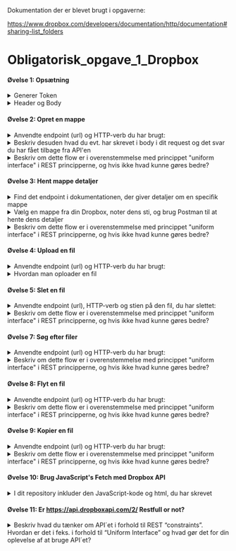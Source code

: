 Dokumentation der er blevet brugt i opgaverne: 

https://www.dropbox.com/developers/documentation/http/documentation#sharing-list_folders

# Obligatorisk_opgave_1_Dropbox 
#### Øvelse 1: Opsætning
<details><summary>
Generer Token
</summary>
[Hjemmeside](https://www.dropbox.com/developers/apps) -> permissions -> OAuth 2 -> Generated access token
</details>
<details><summary>
Header og Body
</summary>
Header
        
![billede](https://github.com/Amalie956/Obligatorisk_opgave_1_Dropbox/assets/112120321/e7f51b55-40b2-4688-b105-72a80fbe158f)

Body
![billede](https://github.com/Amalie956/Obligatorisk_opgave_1_Dropbox/assets/112120321/d44b54b9-f3ec-4872-853b-0a5a08eb2459)
</details>


#### Øvelse 2: Opret en mappe
<details><summary>
Anvendte endpoint (url) og HTTP-verb du har brugt:
</summary>
``POST` `https://api.dropboxapi.com/2/files/create_folder_v2``
</details>
<details><summary>
Beskriv desuden hvad du evt. har skrevet i body i dit request og det svar du har fået tilbage fra API'en
</summary>
Request i body:`{"autorename": false,"path": "/TestMappe"}`

svar fra api'en: `{"metadata": {
        "name": "TestMappe",
        "path_lower": "/testmappe",
        "path_display": "/TestMappe",
        "id": "id:sIm5-l55P_8AAAAAAAAABg"}}`
</details>

<details><summary>
Beskriv om dette flow er i overenstemmelse med princippet "uniform interface" i REST principperne, og hvis ikke hvad kunne gøres bedre?
</summary>
Det er i overenstemmelse, da POST = opret mappe
</details>


#### Øvelse 3: Hent mappe detaljer
<details><summary>
Find det endpoint i dokumentationen, der giver detaljer om en specifik mappe
</summary>
`POST` `https://api.dropboxapi.com/2/files/get_metadata`
</details>

<details><summary>
Vælg en mappe fra din Dropbox, noter dens sti, og brug Postman til at hente dens detaljer
</summary>
Den sti: /TestMappe

Request i body: {
    "include_deleted": false,
    "include_has_explicit_shared_members": false,
    "include_media_info": false,
    "path": "/TestMappe"
}

Response fra Postman: 

Status kode: 200 OK

{
    ".tag": "folder",
    "name": "TestMappe",
    "path_lower": "/testmappe",
    "path_display": "/TestMappe",
    "id": "id:sIm5-l55P_8AAAAAAAAABg"
}
</details>

<details><summary>
Beskriv om dette flow er i overenstemmelse med princippet "uniform interface" i REST principperne, og hvis ikke hvad kunne gøres bedre?
</summary>
POST er ikke i overenstemmelse, da man skal bruge GET = hente noget
</details>

#### Øvelse 4: Upload en fil
<details><summary>
Anvendte endpoint (url) og HTTP-verb du har brugt:
</summary>
POST https://content.dropboxapi.com/2/files/upload/
</details>

<details><summary>
Hvordan man oploader en fil
</summary>
        
*Tilføj ny key og value i din header*

Dropbox-API-Arg : {"autorename":false,"mode":"add","mute":false,"path":"/TestMappe/Test.docx","strict_conflict":false}

 *Vælg din ønskede fil*   
* `Postman`
* `Body`
* `Setting` (øverst højre hjørne)
* `Choose` "Working directory"
* `Select`(vælg den mappe, hvor du har din fil, du vil uploade)
* `Tryk kryds`
* `Body`
* `Select fil` (vælg filen i den mappe, du valgte i "working directory")
* `Send`

Resultat
![billede](https://github.com/Amalie956/Obligatorisk_opgave_1_Dropbox/assets/112120321/52f68b84-a6a8-421e-8aae-8dcc335ab729)

</details>

#### Øvelse 5: Slet en fil
<details><summary>
Anvendte endpoint (url), HTTP-verb og stien på den fil, du har slettet:
</summary>
POST https://api.dropboxapi.com/2/files/delete_v2
        
Request i Body:{ "path": "/TestMappe/Test.docx"}

Sti: "/TestMappe/Test.docx"

Resultat (Test.docx er fjernet)
![billede](https://github.com/Amalie956/Obligatorisk_opgave_1_Dropbox/assets/112120321/84d4a84e-b048-4cbf-8c04-73a86fbc5884)

</details>

<details><summary>
Beskriv om dette flow er i overenstemmelse med princippet "uniform interface" i REST principperne, og hvis ikke hvad kunne gøres bedre?
</summary>
POST er ikke i overenstemmelse, da man skal bruge DELETE = slette noget
</details>

#### Øvelse 7: Søg efter filer
<details><summary>
Anvendte endpoint (url) og HTTP-verb du har brugt:
</summary>
POST https://api.dropboxapi.com/2/files/search_v2
        
Request i Body:{ "path": "/TestMappe/teest.docx"}

Response - status: 200 OK:
{
    "match_field_options": {
        "include_highlights": false
    },
    "options": {
        "file_status": "active",
        "filename_only": false,
        "max_results": 20,
        "path": "/TestMappe"
    },
    "query": "teest"
}
</details>

<details><summary>
Beskriv om dette flow er i overenstemmelse med princippet "uniform interface" i REST principperne, og hvis ikke hvad kunne gøres bedre?
</summary>
POST er ikke i overenstemmelse, da man skal bruge GET = hente noget
</details>

#### Øvelse 8: Flyt en fil
<details><summary>
Anvendte endpoint (url) og HTTP-verb du har brugt:
</summary>
POST https://api.dropboxapi.com/2/files/move_v2
        
Request i Body:

{"allow_ownership_transfer": false,
    "allow_shared_folder": false,
    "autorename": false,
    "from_path": "/TestMappe/teest.docx",
    "to_path": "/TestMappe2/teest.docx"}

Response - status: 200 OK:
{
    "match_field_options": {
        "include_highlights": false
    },
    "options": {
        "file_status": "active",
        "filename_only": false,
        "max_results": 20,
        "path": "/TestMappe"
    },
    "query": "teest"
}
</details>

<details><summary>
Beskriv om dette flow er i overenstemmelse med princippet "uniform interface" i REST principperne, og hvis ikke hvad kunne gøres bedre?
</summary>
POST er ikke i overenstemmelse, da man skal bruge PUT = opdatere noget
</details>

#### Øvelse 9: Kopier en fil
<details><summary>
Anvendte endpoint (url) og HTTP-verb du har brugt:
</summary>
POST https://api.dropboxapi.com/2/files/copy_v2
        
Request i Body:

{
    "allow_ownership_transfer": false,
    "allow_shared_folder": false,
    "autorename": false,
    "from_path": "/TestMappe2/teest.docx",
    "to_path": "/TestMappe/teest.docx"
}

Response - status: 200 OK:

{
    "metadata": {
        ".tag": "file",
        "name": "teest.docx",
        "path_lower": "/testmappe/teest.docx",
        "path_display": "/TestMappe/teest.docx",
        "id": "id:sIm5-l55P_8AAAAAAAAADg",
        "client_modified": "2023-09-06T12:14:25Z",
        "server_modified": "2023-09-06T15:14:13Z",
        "rev": "01604b2323db152000000010d0729a1",
        "size": 11967,
        "is_downloadable": true,
        "content_hash": "6d912025e951dce0dba20f8d3298d08aadbc7e83d05fdb0fda97d68513dd702a"
    }
}

Resultat
| Kopiret teest.docx fra TestMappe2             | Til TestMappe                                      |
| --------------------------------------------- | --------------------------------------------- |
| ![billede1](https://github.com/Amalie956/Obligatorisk_opgave_1_Dropbox/assets/112120321/e0f72e85-b8ed-4277-bdb3-7c07831eb283) | ![billede2](https://github.com/Amalie956/Obligatorisk_opgave_1_Dropbox/assets/112120321/d0b4470f-5299-43bf-9017-1ba8fef787a2) |
</details>

<details><summary>
Beskriv om dette flow er i overenstemmelse med princippet "uniform interface" i REST principperne, og hvis ikke hvad kunne gøres bedre?
</summary>
Hmm. Man kan både bruge POST og PUT. På den ene side opretter man en ny fil, på den anden side opdatere man en ny fil i en anden mappe?
</details>

#### Øvelse 10: Brug JavaScript's Fetch med Dropbox API
<details><summary>
I dit repository inkluder den JavaScript-kode og html, du har skrevet
</summary>
Se html og javaScript koden
</details>

#### Øvelse 11: Er https://api.dropboxapi.com/2/ Restfull or not?
<details><summary>
Beskriv hvad du tænker om API´et i forhold til REST “constraints”. 
Hvordan er det i feks. i forhold til “Uniform Interface” og hvad gør det for din oplevelse af at bruge API´et?
</summary>
Min oplevelser er, at jeg forventer at skulle bruge http protokollen DELETE, hvis jeg skal slette noget og ikke POST. Derfor vil jeg sige, API'et ikke lever op til RESTful principperne.
</details>
